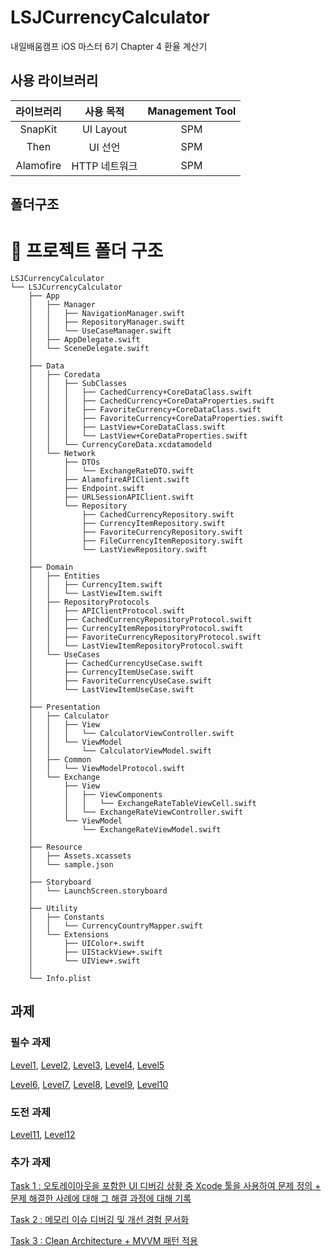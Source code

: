 # LSJCurrencyCalculator
내일배움캠프 iOS 마스터 6기 Chapter 4  환율 계산기

## 사용 라이브러리
라이브러리 | 사용 목적 | Management Tool
:---------:|:----------:|:---------:
SnapKit | UI Layout | SPM
Then | UI 선언 | SPM
Alamofire | HTTP 네트워크 | SPM

## 폴더구조
# 📁 프로젝트 폴더 구조

```
LSJCurrencyCalculator
└── LSJCurrencyCalculator
    ├── App
    │   ├── Manager
    │   │   ├── NavigationManager.swift
    │   │   ├── RepositoryManager.swift
    │   │   └── UseCaseManager.swift
    │   ├── AppDelegate.swift
    │   └── SceneDelegate.swift
    │
    ├── Data
    │   ├── Coredata
    │   │   ├── SubClasses
    │   │   │   ├── CachedCurrency+CoreDataClass.swift
    │   │   │   ├── CachedCurrency+CoreDataProperties.swift
    │   │   │   ├── FavoriteCurrency+CoreDataClass.swift
    │   │   │   ├── FavoriteCurrency+CoreDataProperties.swift
    │   │   │   ├── LastView+CoreDataClass.swift
    │   │   │   └── LastView+CoreDataProperties.swift
    │   │   └── CurrencyCoreData.xcdatamodeld
    │   └── Network
    │       ├── DTOs
    │       │   └── ExchangeRateDTO.swift
    │       ├── AlamofireAPIClient.swift
    │       ├── Endpoint.swift
    │       ├── URLSessionAPIClient.swift
    │       └── Repository
    │           ├── CachedCurrencyRepository.swift
    │           ├── CurrencyItemRepository.swift
    │           ├── FavoriteCurrencyRepository.swift
    │           ├── FileCurrencyItemRepository.swift
    │           └── LastViewRepository.swift
    │
    ├── Domain
    │   ├── Entities
    │   │   ├── CurrencyItem.swift
    │   │   └── LastViewItem.swift
    │   ├── RepositoryProtocols
    │   │   ├── APIClientProtocol.swift
    │   │   ├── CachedCurrencyRepositoryProtocol.swift
    │   │   ├── CurrencyItemRepositoryProtocol.swift
    │   │   ├── FavoriteCurrencyRepositoryProtocol.swift
    │   │   └── LastViewItemRepositoryProtocol.swift
    │   └── UseCases
    │       ├── CachedCurrencyUseCase.swift
    │       ├── CurrencyItemUseCase.swift
    │       ├── FavoriteCurrencyUseCase.swift
    │       └── LastViewItemUseCase.swift
    │
    ├── Presentation
    │   ├── Calculator
    │   │   ├── View
    │   │   │   └── CalculatorViewController.swift
    │   │   └── ViewModel
    │   │       └── CalculatorViewModel.swift
    │   ├── Common
    │   │   └── ViewModelProtocol.swift
    │   └── Exchange
    │       ├── View
    │       │   ├── ViewComponents
    │       │   │   └── ExchangeRateTableViewCell.swift
    │       │   └── ExchangeRateViewController.swift
    │       └── ViewModel
    │           └── ExchangeRateViewModel.swift
    │
    ├── Resource
    │   ├── Assets.xcassets
    │   └── sample.json
    │
    ├── Storyboard
    │   └── LaunchScreen.storyboard
    │
    ├── Utility
    │   ├── Constants
    │   │   └── CurrencyCountryMapper.swift
    │   └── Extensions
    │       ├── UIColor+.swift
    │       ├── UIStackView+.swift
    │       └── UIView+.swift
    │
    └── Info.plist
```

## 과제

### 필수 과제
[Level1](https://github.com/nbcampMasterChapter4Team7/LSJCurrencyCalculator/issues/1), 
[Level2](https://github.com/nbcampMasterChapter4Team7/LSJCurrencyCalculator/issues/2), 
[Level3](https://github.com/nbcampMasterChapter4Team7/LSJCurrencyCalculator/issues/3), 
[Level4](https://github.com/nbcampMasterChapter4Team7/LSJCurrencyCalculator/issues/4), 
[Level5](https://github.com/nbcampMasterChapter4Team7/LSJCurrencyCalculator/issues/5)

[Level6](https://github.com/nbcampMasterChapter4Team7/LSJCurrencyCalculator/issues/6), 
[Level7](https://github.com/nbcampMasterChapter4Team7/LSJCurrencyCalculator/issues/7), 
[Level8](https://github.com/nbcampMasterChapter4Team7/LSJCurrencyCalculator/issues/8), 
[Level9](https://github.com/nbcampMasterChapter4Team7/LSJCurrencyCalculator/issues/10), 
[Level10](https://github.com/nbcampMasterChapter4Team7/LSJCurrencyCalculator/issues/10)

### 도전 과제
[Level11](https://github.com/nbcampMasterChapter4Team7/LSJCurrencyCalculator/issues/14), 
[Level12](https://github.com/nbcampMasterChapter4Team7/LSJCurrencyCalculator/issues/12)

### 추가 과제
[Task 1 : 오토레이아웃을 포함한 UI 디버깅 상황 중 Xcode 툴을 사용하여 문제 정의 + 문제 해결한 사례에 대해 그 해결 과정에 대해 기록](https://github.com/nbcampMasterChapter4Team7/LSJCurrencyCalculator/issues/14)

[Task 2 : 메모리 이슈 디버깅 및 개선 경험 문서화](https://github.com/nbcampMasterChapter4Team7/LSJCurrencyCalculator/issues/15)

[Task 3 : Clean Architecture + MVVM 패턴 적용](https://github.com/nbcampMasterChapter4Team7/LSJCurrencyCalculator/issues/16)



